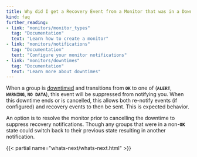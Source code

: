 ```yaml
---
title: Why did I get a Recovery Event from a Monitor that was in a Downtime when it Alerted?
kind: faq
further_reading:
- link: "monitors/monitor_types"
  tag: "Documentation"
  text: "Learn how to create a monitor"
- link: "monitors/notifications"
  tag: "Documentation"
  text: "Configure your monitor notifications"
- link: "monitors/downtimes"
  tag: "Documentation"
  text: "Learn more about downtimes"
---
```


When a group is [downtimed][1] and transitions from **`OK`** to one of (**`ALERT`**, **`WARNING`**, **`NO DATA`**), this event will be suppressed from notifying you. When this downtime ends or is cancelled, this allows both re-notify events (if configured) and recovery events to then be sent. This is expected behavior. 


An option is to resolve the monitor prior to cancelling the downtime to suppress recovery notifications. Though any groups that were in a non-**`OK`** state could switch back to their previous state resulting in another notification.

{{< partial name="whats-next/whats-next.html" >}}

[1]: /monitors/downtimes
